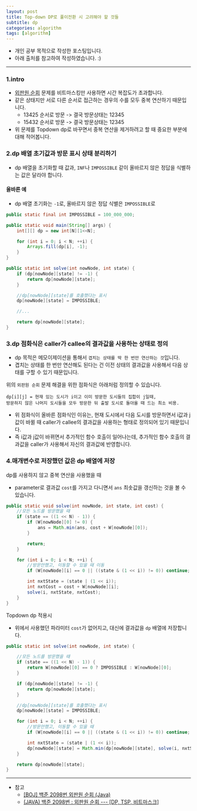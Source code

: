 ```yaml
---
layout: post
title: Top-down DP로 풀이전환 시 고려해야 할 것들
subtitle: dp
categories: algorithm
tags: [algorithm]
---
```


- 개인 공부 목적으로 작성한 포스팅입니다.
- 아래 출처를 참고하여 작성하였습니다. :)

---

### 1.intro

- [외판원 순회](https://www.acmicpc.net/problem/2098) 문제를 비트마스킹만 사용하면 시간 복잡도가 초과합니다.
- 같은 상태지만 서로 다른 순서로 접근하는 경우의 수를 모두 중복 연산하기 때문입니다.
  - 13425 순서로 방문 -> 결국 방문상태는 12345
  - 15432 순서로 방문 -> 결국 방문상태는 12345
- 위 문제를 Topdown dp로 바꾸면서 중복 연산을 제거하려고 할 때 중요한 부분에 대해 적어봅니다.

### 2.dp 배열 초기값과 방문 표시 상태 분리하기

- dp 배열을 초기화할 때 값과, `INF`나 `IMPOSSIBLE` 같이 올바르지 않은 정답을 식별하는 값은 달라야 합니다.

#### 올바른 예

- dp 배열 초기화는 `-1`로, 올바르지 않은 정답 식별은 `IMPOSSIBLE`로

```java
public static final int IMPOSSIBLE = 100_000_000;

public static void main(String[] args) {
    int[][] dp = new int[N][1<<N];

    for (int i = 0; i < N; ++i) {
        Arrays.fill(dp[i], -1);
    }
}

public static int solve(int nowNode, int state) {
    if (dp[nowNode][state] != -1) {
        return dp[nowNode][state];
    }

    //dp[nowNode][state]를 호출했다는 표시
    dp[nowNode][state] = IMPOSSIBLE;

    //...

    return dp[nowNode][state];
}
```

### 3.dp 점화식은 caller가 callee의 결과값을 사용하는 상태로 정의

- dp 목적은 메모이제이션을 통해서 `겹치는 상태를 딱 한 번만 연산하는 것`입니다.
- 겹치는 상태를 한 번만 연산해도 된다는 건 이전 상태의 결과값을 사용해서 다음 상태를 구할 수 있기 때문입니다.

위의 `외판원 순회` 문제 해결을 위한 점화식은 아래처럼 정의할 수 있습니다.

```
dp[i][j] = 현재 있는 도시가 i이고 이미 방문한 도시들의 집합이 j일때,
방문하지 않은 나머지 도시들을 모두 방문한 뒤 출발 도시로 돌아올 때 드는 최소 비용.
```

- 위 점화식이 올바른 점화식인 이유는, 현재 도시에서 다음 도시를 방문하면서 i값과 j값이 바뀔 때 caller가 callee의 결과값을 사용하는 형태로 정의되어 있기 때문입니다.
- 즉 i값과 j값이 바뀌면서 추가적인 함수 호출이 일어나는데, 추가적인 함수 호출의 결과값을 caller가 사용해서 자신의 결과값에 반영합니다.

### 4.매개변수로 저장했던 값은 dp 배열에 저장

dp를 사용하지 않고 중복 연산을 사용했을 때

- parameter로 결과값 `cost`를 가지고 다니면서 `ans` 최솟값을 갱신하는 것을 볼 수 있습니다.

```java
public static void solve(int nowNode, int state, int cost) {
    //모든 노드를 방문했을 때
    if (state == ((1 << N) - 1)) {
        if (W[nowNode][0] != 0) {
            ans = Math.min(ans, cost + W[nowNode][0]);
        }

        return;
    }

    for (int i = 0; i < N; ++i) {
        //방문안했고, 이동할 수 있을 때 이동
        if (W[nowNode][i] == 0 || ((state & (1 << i)) != 0)) continue;

        int nxtState = (state | (1 << i));
        int nxtCost = cost + W[nowNode][i];
        solve(i, nxtState, nxtCost);
    }
}
```

Topdown dp 적용시

- 위에서 사용했던 파라미터 `cost`가 없어지고, 대신에 결과값을 `dp` 배열에 저장합니다.

```java
public static int solve(int nowNode, int state) {

    //모든 노드를 방문했을 때
    if (state == ((1 << N) - 1)) {
        return W[nowNode][0] == 0 ? IMPOSSIBLE : W[nowNode][0];
    }

    if (dp[nowNode][state] != -1) {
        return dp[nowNode][state];
    }

    //dp[nowNode][state]를 호출했다는 표시
    dp[nowNode][state] = IMPOSSIBLE;

    for (int i = 0; i < N; ++i) {
        //방문안했고, 이동할 수 있을 때
        if (W[nowNode][i] == 0 || ((state & (1 << i)) != 0)) continue;

        int nxtState = (state | (1 << i));
        dp[nowNode][state] = Math.min(dp[nowNode][state], solve(i, nxtState) + W[nowNode][i]);
    }

    return dp[nowNode][state];
}
```

---

- 참고
  - [[BOJ] 백준 2098번 외판원 순회 (Java)](https://loosie.tistory.com/271#%ED%92%80%EC%9D%B4_%EC%BD%94%EB%93%9C)
  - [(JAVA) 백준 2098번 : 외판원 순회 --- [DP, TSP, 비트마스크]](https://maivve.tistory.com/306)

